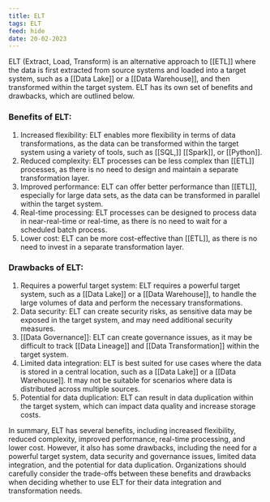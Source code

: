 ```yaml
---
title: ELT
tags: ELT
feed: hide
date: 20-02-2023
---
```

ELT (Extract, Load, Transform) is an alternative approach to [[ETL]] where the data is first extracted from source systems and loaded into a target system, such as a [[Data Lake]] or a [[Data Warehouse]], and then transformed within the target system. ELT has its own set of benefits and drawbacks, which are outlined below.

### Benefits of ELT:

1.  Increased flexibility: ELT enables more flexibility in terms of data transformations, as the data can be transformed within the target system using a variety of tools, such as [[SQL,]] [[Spark]], or [[Python]].
2.  Reduced complexity: ELT processes can be less complex than [[ETL]] processes, as there is no need to design and maintain a separate transformation layer.
3.  Improved performance: ELT can offer better performance than [[ETL]], especially for large data sets, as the data can be transformed in parallel within the target system.
4.  Real-time processing: ELT processes can be designed to process data in near-real-time or real-time, as there is no need to wait for a scheduled batch process.
5.  Lower cost: ELT can be more cost-effective than [[ETL]], as there is no need to invest in a separate transformation layer.

### Drawbacks of ELT:

1.  Requires a powerful target system: ELT requires a powerful target system, such as a [[Data Lake]] or a [[Data Warehouse]], to handle the large volumes of data and perform the necessary transformations.
2.  Data security: ELT can create security risks, as sensitive data may be exposed in the target system, and may need additional security measures.
3.  [[Data Governance]]: ELT can create governance issues, as it may be difficult to track  [[Data Lineage]] and [[Data Transformation]] within the target system.
4.  Limited data integration: ELT is best suited for use cases where the data is stored in a central location, such as a [[Data Lake]] or a [[Data Warehouse]]. It may not be suitable for scenarios where data is distributed across multiple sources.
5.  Potential for data duplication: ELT can result in data duplication within the target system, which can impact data quality and increase storage costs.

In summary, ELT has several benefits, including increased flexibility, reduced complexity, improved performance, real-time processing, and lower cost. However, it also has some drawbacks, including the need for a powerful target system, data security and governance issues, limited data integration, and the potential for data duplication. Organizations should carefully consider the trade-offs between these benefits and drawbacks when deciding whether to use ELT for their data integration and transformation needs.